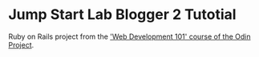 Jump Start Lab Blogger 2 Tutotial
=======================

 Ruby on Rails project from the ['Web Development 101' course of the Odin Project](http://www.theodinproject.com/web-development-101/html-css).